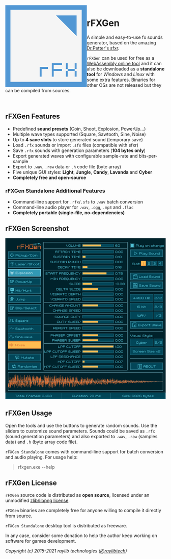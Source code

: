 <img align="left" src="logo/rfxgen_256x256.png" width=256>

# rFXGen
A simple and easy-to-use fx sounds generator, based on the amazing [Dr.Petter's sfxr](http://www.drpetter.se/project_sfxr.html).

`rFXGen` can be used for free as a [WebAssembly online tool](https://raylibtech.itch.io/rfxgen) and it can also be downloaded as a **standalone tool** for _Windows_ and _Linux_ with some extra features. Binaries for other OSs are not released but they can be compiled from sources.

<br>

## rFXGen Features

 - Predefined **sound presets** (Coin, Shoot, Explosion, PowerUp...)
 - Multiple wave types supported (Square, Sawtooth, Sine, Noise)
 - Up to **4 save slots** to store generated sound (temporary save)
 - Load `.rfx` sounds or import `.sfs` files (compatible with sfxr)
 - Save `.rfx` sounds with generation parameters (**104 bytes only**)
 - Export generated waves with configurable sample-rate and bits-per-sample
 - Export to `.wav`, `.raw` data or `.h` code file (byte array)
 - Five unique GUI styles: **Light**, **Jungle**, **Candy**, **Lavanda** and **Cyber**
 - **Completely free and open-source**
 
### rFXGen Standalone Additional Features

 - Command-line support for `.rfx`/`.sfs` to `.wav` batch conversion
 - Command-line audio player for `.wav`, `.ogg`, `.mp3` and `.flac`
 - **Completely portable (single-file, no-dependencies)**

## rFXGen Screenshot

![rFXGen Cyber UI style](screenshots/rfxgen_v250_cyber_shot01.png)
 
## rFXGen Usage

Open the tools and use the buttons to generate random sounds. Use the sliders to customize sound parameters.
Sounds could be saved as `.rfx` (sound generation parameters) and also exported to `.wav`, `.raw` (samples data) and `.h` (byte array code file). 

`rFXGen Standalone` comes with command-line support for batch conversion and audio playing. For usage help:

 > rfxgen.exe --help

## rFXGen License

`rFXGen` source code is distributed as **open source**, licensed under an unmodified [zlib/libpng license](LICENSE). 

`rFXGen` binaries are completely free for anyone willing to compile it directly from source.

`rFXGen Standalone` desktop tool is distributed as freeware. 

In any case, consider some donation to help the author keep working on software for games development.

*Copyright (c) 2015-2021 raylib technologies ([@raylibtech](https://twitter.com/raylibtech))*

